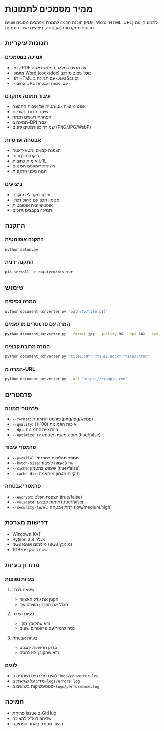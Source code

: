 # ממיר מסמכים לתמונות

תוכנה חכמה להמרת מסמכים מסוגים שונים (PDF, Word, HTML, URL) לתמונות, עם תכונות מתקדמות לאבטחה, ביצועים ואיכות תמונה.

## תכונות עיקריות

### תמיכה במסמכים
- קבצי PDF עם תמיכה מלאה במטא-דאטה
- מסמכי Word (docx/doc) כולל עיצוב מורכב
- דפי HTML עם תמיכה ב-JavaScript
- כתובות URL עם אימות אבטחה

### עיבוד תמונה מתקדם
- אופטימיזציה אוטומטית של איכות התמונה
- שיפור חדות וניגודיות
- הפחתת רעשים חכמה
- תמיכה ב-DPI גבוה
- שמירה בפורמטים שונים (PNG/JPG/WebP)

### אבטחה ופרטיות
- הצפנת קבצים ומטא-דאטה
- בדיקת תוכן זדוני
- אימות כתובות URL
- רשימת דומיינים חסומים
- הגנה מפני התקפות

### ביצועים
- עיבוד מקבילי מתקדם
- מטמון חכם עם ניהול זיכרון
- אופטימיזציה אוטומטית
- תמיכה בקבצים גדולים

## התקנה

### התקנה אוטומטית
```bash
python setup.py
```

### התקנה ידנית
```bash
pip install -r requirements.txt
```

## שימוש

### המרה בסיסית
```bash
python document_converter.py "path/to/file.pdf"
```

### המרה עם פרמטרים מותאמים
```bash
python document_converter.py --format jpg --quality 95 --dpi 300 --optimize true "file.pdf"
```

### המרה מרובת קבצים
```bash
python document_converter.py "file1.pdf" "file2.docx" "file3.html"
```

### המרה מ-URL
```bash
python document_converter.py --url "https://example.com"
```

## פרמטרים

### פרמטרי תמונה
- `--format`: פורמט התמונות (png/jpg/webp)
- `--quality`: איכות התמונות (1-100)
- `--dpi`: רזולוציית התמונות
- `--optimize`: אופטימיזציה אוטומטית (true/false)

### פרמטרי עיבוד
- `--parallel`: מספר תהליכים במקביל
- `--batch-size`: גודל אצווה לעיבוד
- `--cache`: שימוש במטמון (true/false)
- `--cache-dir`: תיקיית מטמון מותאמת

### פרמטרי אבטחה
- `--encrypt`: הצפנת הפלט (true/false)
- `--validate`: אימות קבצים (true/false)
- `--security-level`: רמת אבטחה (low/medium/high)

## דרישות מערכת

- Windows 10/11
- Python 3.8 ומעלה
- 4GB RAM מינימום (8GB מומלץ)
- 1GB שטח דיסק פנוי

## פתרון בעיות

### בעיות נפוצות
1. שגיאת זיכרון
   - הקטן את גודל האצווה
   - הגדל את הזיכרון הווירטואלי

2. בעיות המרה
   - ודא שהקובץ תקין
   - נסה להמיר עם פרמטרים שונים

3. בעיות אבטחה
   - בדוק הרשאות קבצים
   - ודא שהקובץ לא נחסם

### לוגים
- לוגים מפורטים נשמרים ב-`logs/converter.log`
- מידע על שגיאות ב-`logs/errors.log`
- סטטיסטיקות ביצועים ב-`logs/performance.log`

## תמיכה

- פתיחת issue ב-GitHub
- שליחת דוא"ל לתמיכה
- תיעוד מפורט באתר הפרויקט
